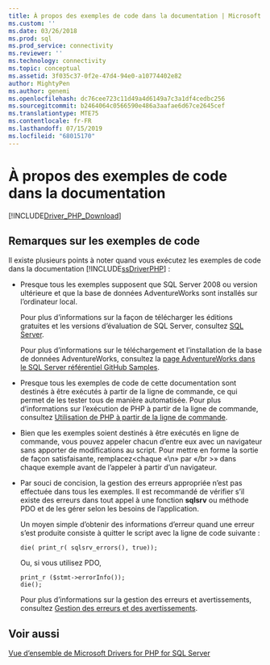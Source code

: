 ```yaml
---
title: À propos des exemples de code dans la documentation | Microsoft Docs
ms.custom: ''
ms.date: 03/26/2018
ms.prod: sql
ms.prod_service: connectivity
ms.reviewer: ''
ms.technology: connectivity
ms.topic: conceptual
ms.assetid: 3f035c37-0f2e-47d4-94e0-a10774402e82
author: MightyPen
ms.author: genemi
ms.openlocfilehash: dc76cee723c11d49a4d6149a7c3a1df4cedbc256
ms.sourcegitcommit: b2464064c0566590e486a3aafae6d67ce2645cef
ms.translationtype: MTE75
ms.contentlocale: fr-FR
ms.lasthandoff: 07/15/2019
ms.locfileid: "68015170"
---
```

# <a name="about-code-examples-in-the-documentation"></a>À propos des exemples de code dans la documentation
[!INCLUDE[Driver_PHP_Download](../../includes/driver_php_download.md)]

## <a name="remarks-about-the-code-examples"></a>Remarques sur les exemples de code
Il existe plusieurs points à noter quand vous exécutez les exemples de code dans la documentation [!INCLUDE[ssDriverPHP](../../includes/ssdriverphp_md.md)] :  
  
-   Presque tous les exemples supposent que SQL Server 2008 ou version ultérieure et que la base de données AdventureWorks sont installés sur l’ordinateur local.  
  
    Pour plus d’informations sur la façon de télécharger les éditions gratuites et les versions d’évaluation de SQL Server, consultez [SQL Server](https://go.microsoft.com/fwlink/?LinkID=120193).  
  
    Pour plus d’informations sur le téléchargement et l’installation de la base de données AdventureWorks, consultez la [page AdventureWorks dans le SQL Server référentiel GitHub Samples](https://github.com/Microsoft/sql-server-samples/tree/master/samples/databases/adventure-works).
  
-   Presque tous les exemples de code de cette documentation sont destinés à être exécutés à partir de la ligne de commande, ce qui permet de les tester tous de manière automatisée. Pour plus d’informations sur l’exécution de PHP à partir de la ligne de commande, consultez [Utilisation de PHP à partir de la ligne de commande](https://php.net/manual/en/features.commandline.php).  
  
-   Bien que les exemples soient destinés à être exécutés en ligne de commande, vous pouvez appeler chacun d’entre eux avec un navigateur sans apporter de modifications au script. Pour mettre en forme la sortie de façon satisfaisante, remplacez\<chaque «\n» par «\/br >» dans chaque exemple avant de l’appeler à partir d’un navigateur.  
  
-   Par souci de concision, la gestion des erreurs appropriée n’est pas effectuée dans tous les exemples. Il est recommandé de vérifier s’il existe des erreurs dans tout appel à une fonction **sqlsrv** ou méthode PDO et de les gérer selon les besoins de l’application.  
  
    Un moyen simple d’obtenir des informations d’erreur quand une erreur s’est produite consiste à quitter le script avec la ligne de code suivante :  
  
    ```  
    die( print_r( sqlsrv_errors(), true));  
    ```  
  
    Ou, si vous utilisez PDO,  
  
    ```  
    print_r ($stmt->errorInfo());  
    die();  
    ```  
  
    Pour plus d’informations sur la gestion des erreurs et avertissements, consultez [Gestion des erreurs et des avertissements](../../connect/php/handling-errors-and-warnings.md).  
  
## <a name="see-also"></a>Voir aussi  
[Vue d’ensemble de Microsoft Drivers for PHP for SQL Server](../../connect/php/overview-of-the-php-sql-driver.md)
  
